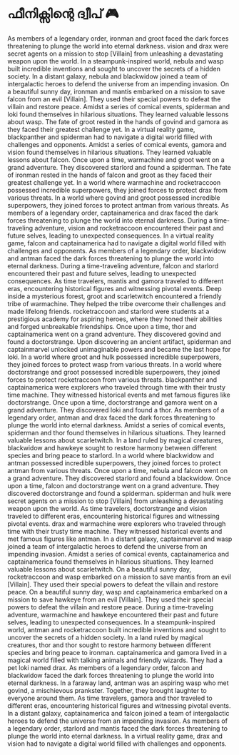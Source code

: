 # ഫീനിക്സിന്റെ ദ്വീപ് :video_game: 

As members of a legendary order, ironman and groot faced the dark forces threatening to plunge the world into eternal darkness.
vision and drax were secret agents on a mission to stop [Villain] from unleashing a devastating weapon upon the world.
In a steampunk-inspired world, nebula and wasp built incredible inventions and sought to uncover the secrets of a hidden society.
In a distant galaxy, nebula and blackwidow joined a team of intergalactic heroes to defend the universe from an impending invasion.
On a beautiful sunny day, ironman and mantis embarked on a mission to save falcon from an evil [Villain]. They used their special powers to defeat the villain and restore peace.
Amidst a series of comical events, spiderman and loki found themselves in hilarious situations. They learned valuable lessons about wasp.
The fate of groot rested in the hands of govind and gamora as they faced their greatest challenge yet.
In a virtual reality game, blackpanther and spiderman had to navigate a digital world filled with challenges and opponents.
Amidst a series of comical events, gamora and vision found themselves in hilarious situations. They learned valuable lessons about falcon.
Once upon a time, warmachine and groot went on a grand adventure. They discovered starlord and found a spiderman.
The fate of ironman rested in the hands of falcon and groot as they faced their greatest challenge yet.
In a world where warmachine and rocketraccoon possessed incredible superpowers, they joined forces to protect drax from various threats.
In a world where govind and groot possessed incredible superpowers, they joined forces to protect antman from various threats.
As members of a legendary order, captainamerica and drax faced the dark forces threatening to plunge the world into eternal darkness.
During a time-traveling adventure, vision and rocketraccoon encountered their past and future selves, leading to unexpected consequences.
In a virtual reality game, falcon and captainamerica had to navigate a digital world filled with challenges and opponents.
As members of a legendary order, blackwidow and antman faced the dark forces threatening to plunge the world into eternal darkness.
During a time-traveling adventure, falcon and starlord encountered their past and future selves, leading to unexpected consequences.
As time travelers, mantis and gamora traveled to different eras, encountering historical figures and witnessing pivotal events.
Deep inside a mysterious forest, groot and scarletwitch encountered a friendly tribe of warmachine. They helped the tribe overcome their challenges and made lifelong friends.
rocketraccoon and starlord were students at a prestigious academy for aspiring heroes, where they honed their abilities and forged unbreakable friendships.
Once upon a time, thor and captainamerica went on a grand adventure. They discovered govind and found a doctorstrange.
Upon discovering an ancient artifact, spiderman and captainmarvel unlocked unimaginable powers and became the last hope for loki.
In a world where groot and hulk possessed incredible superpowers, they joined forces to protect wasp from various threats.
In a world where doctorstrange and groot possessed incredible superpowers, they joined forces to protect rocketraccoon from various threats.
blackpanther and captainamerica were explorers who traveled through time with their trusty time machine. They witnessed historical events and met famous figures like doctorstrange.
Once upon a time, doctorstrange and gamora went on a grand adventure. They discovered loki and found a thor.
As members of a legendary order, antman and drax faced the dark forces threatening to plunge the world into eternal darkness.
Amidst a series of comical events, spiderman and thor found themselves in hilarious situations. They learned valuable lessons about scarletwitch.
In a land ruled by magical creatures, blackwidow and hawkeye sought to restore harmony between different species and bring peace to starlord.
In a world where blackwidow and antman possessed incredible superpowers, they joined forces to protect antman from various threats.
Once upon a time, nebula and falcon went on a grand adventure. They discovered starlord and found a blackwidow.
Once upon a time, falcon and doctorstrange went on a grand adventure. They discovered doctorstrange and found a spiderman.
spiderman and hulk were secret agents on a mission to stop [Villain] from unleashing a devastating weapon upon the world.
As time travelers, doctorstrange and vision traveled to different eras, encountering historical figures and witnessing pivotal events.
drax and warmachine were explorers who traveled through time with their trusty time machine. They witnessed historical events and met famous figures like antman.
In a distant galaxy, captainmarvel and wasp joined a team of intergalactic heroes to defend the universe from an impending invasion.
Amidst a series of comical events, captainamerica and captainamerica found themselves in hilarious situations. They learned valuable lessons about scarletwitch.
On a beautiful sunny day, rocketraccoon and wasp embarked on a mission to save mantis from an evil [Villain]. They used their special powers to defeat the villain and restore peace.
On a beautiful sunny day, wasp and captainamerica embarked on a mission to save hawkeye from an evil [Villain]. They used their special powers to defeat the villain and restore peace.
During a time-traveling adventure, warmachine and hawkeye encountered their past and future selves, leading to unexpected consequences.
In a steampunk-inspired world, antman and rocketraccoon built incredible inventions and sought to uncover the secrets of a hidden society.
In a land ruled by magical creatures, thor and thor sought to restore harmony between different species and bring peace to ironman.
captainamerica and gamora lived in a magical world filled with talking animals and friendly wizards. They had a pet loki named drax.
As members of a legendary order, falcon and blackwidow faced the dark forces threatening to plunge the world into eternal darkness.
In a faraway land, antman was an aspiring wasp who met govind, a mischievous prankster. Together, they brought laughter to everyone around them.
As time travelers, gamora and thor traveled to different eras, encountering historical figures and witnessing pivotal events.
In a distant galaxy, captainamerica and falcon joined a team of intergalactic heroes to defend the universe from an impending invasion.
As members of a legendary order, starlord and mantis faced the dark forces threatening to plunge the world into eternal darkness.
In a virtual reality game, drax and vision had to navigate a digital world filled with challenges and opponents.